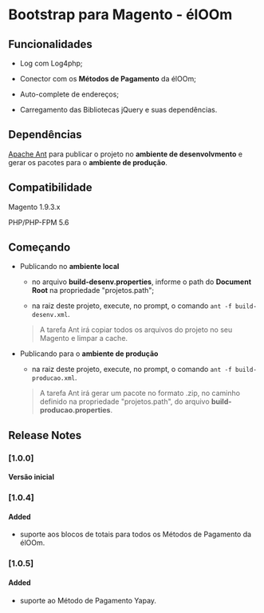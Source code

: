# Bootstrap para Magento - élOOm

## Funcionalidades

- Log com Log4php;

- Conector com os **Métodos de Pagamento** da élOOm;

- Auto-complete de endereços;

- Carregamento das Bibliotecas jQuery e suas dependências.

## Dependências

[Apache Ant](https://ant.apache.org/) para publicar o projeto no **ambiente de desenvolvmento** e gerar os pacotes para o **ambiente de produção**.

## Compatibilidade

Magento 1.9.3.x

PHP/PHP-FPM 5.6

## Começando

- Publicando no **ambiente local**

	- no arquivo **build-desenv.properties**, informe o path do **Document Root** na propriedade "projetos.path";
	
	- na raiz deste projeto, execute, no prompt, o comando ```ant -f build-desenv.xml```.
	
	
	> A tarefa Ant irá copiar todos os arquivos do projeto no seu Magento e limpar a cache.
	

- Publicando para o **ambiente de produção**

	- na raiz deste projeto, execute, no prompt, o comando ```ant -f build-producao.xml```.
	
	
	> A tarefa Ant irá gerar um pacote no formato .zip, no caminho definido na propriedade "projetos.path", do arquivo **build-producao.properties**.


## Release Notes

### [1.0.0]

#### Versão inicial


### [1.0.4]

#### Added

- suporte aos blocos de totais para todos os Métodos de Pagamento da élOOm.

### [1.0.5]

#### Added

- suporte ao Método de Pagamento Yapay.